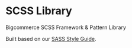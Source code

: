 SCSS Library
============

Bigcommerce SCSS Framework &amp; Pattern Library

Built based on our [SASS Style Guide](https://github.com/bigcommerce-labs/sass-style-guide).
